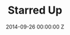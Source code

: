 ---
title: Starred Up
date: 2014-09-26 00:00:00 Z
medium: film
img: "/uploads/shaheen-baig-casting-starred-up.jpg"
director: David Mackenzie
with: Jack O'Connell, Ben Mendelsohn, Rupert Friend
imdb: http://www.imdb.com/title/tt2567712/
video: jfr3f2vxn4
layout: project
is-in-production:
is-featured: 'true'
featured-image: "/uploads/shaheen-baig-casting-slide-starred-up.jpg"
---